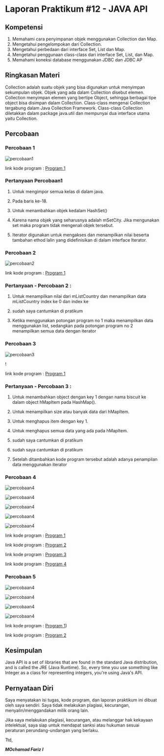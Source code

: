 # Laporan Praktikum #12 - JAVA API

## Kompetensi
1. Memahami cara penyimpanan objek menggunakan Collection dan Map. 
2.  Mengetahui pengelompokan dari Collection. 
3.  Mengetahui perbedaan dari interface Set, List dan Map. 
4.  Mengetahui penggunaan class-class dari interface Set, List, dan Map. 
5.  Memahami koneksi database menggunakan JDBC dan JDBC AP
## Ringkasan Materi
   Collection adalah suatu objek yang bisa digunakan untuk menyimpan sekumpulan objek. Objek yang ada dalam Collection disebut elemen. Collection menyimpan elemen yang bertipe Object, sehingga berbagai tipe object bisa disimpan dalam Collection. Class-class mengenai Collection tergabung dalam Java Collection Framework. Class-class Collection diletakkan dalam package java.util dan mempunyai dua interface utama yaitu Collection. 
 
## Percobaan

### Percobaan 1
![percobaan1](img/P1_Percobaan1.PNG)


link kode program : [Program 1](../../Src/12_Java_API/P1_Percobaan1.java)

### Pertanyaan Percobaan1
1.  Untuk mengimpor semua kelas di dalam java. 
 
2.  Pada baris ke-18. 
 
3.  Untuk menambahkan objek kedalam HashSet() 
 
4. Karena nama objek yang seharusnya adalah mSetCity. Jika mengunakan set maka program tidak mengenali objek tersebut. 
 
5. Iterator digunakan untuk mengakses dan menampilkan nilai beserta tambahan ethod lalin yang didefinisikan di dalam interface Iterator. 


### Percobaan 2
![percobaan2](img/P2_CobaArrayList.PNG)

link kode program : [Program 1](../../Src/12_Java_API/P2_CobaArrayList.java)
### Pertanyaan - Percobaan 2 : 
1. Untuk menampilkan nilai dari mListCountry dan menampilkan data mListCountry index ke 0 dan index ke 
 
2. sudah saya cantumkan di pratikum
 
 
3.  Ketika menggunakan potongan program no 1 maka menampilkan data menggunakan list, sedangkan pada potongan program no 2 menampilkan semua data dengan iterator
  
   ### Percobaan 3
![percobaan3](img/P3_map.PNG)

!

link kode program : [Program 1](../../Src/12_Java_API/P3_Map.java)


### Pertanyaan - Percobaan 3 : 
1. Untuk menambahkan object dengan key 1 dengan nama biscuit ke dalam object hMapItem pada HashMap(). 
 
2.  Untuk menampilkan size atau banyak data dari hMapItem. 
 
3.  Untuk menghapus item dengan key 1. 
 
4.  Untuk menghapus semua data yang ada pada hMapItem. 
 
5. sudah saya cantumkan di pratikum
6.  sudah saya cantumkan di pratikum
 
7. Setelah ditambahkan kode program tersebut adalah adanya penampilan data menggunakan iterator

### Percobaan 4
![percobaan4](img/P4_Mahasiswa1.PNG)

![percobaan4](img/P4_Mahasiswa2.PNG)

![percobaan4](img/P4_Mahasiswa3.PNG)

![percobaan4](img/InputData.PNG)

![percobaan4](img/P4_Main.PNG)


link kode program : [Program 1](../../Src/12_Java_API/P4_InputData.java) 



link kode program : [Program 2](../../Src/12_Java_API/P4_Mahasiswa.java) 


link kode program : [Program 3](../../Src/12_Java_API/P4_TampilGUI.form) 


link kode program : [Program 4](../../Src/12_Java_API/P4_TampilGUI.java) 




   
### Percobaan 5
![percobaan4](img/P5_1.PNG)

![percobaan4](img/P5_2.PNG)

![percobaan4](img/P5-3.PNG)

![percobaan4](img/P5_main.PNG)

link kode program : [Program 1](../../Src/12_Java_API/P5_FormKoneksi.form))

link kode program : [Program 2](../../Src/12_Java_API/P5_FormKoneksi.java) 



## Kesimpulan
Java API is a set of libraries that are found in the standard Java distribution, and is called the JRE (Java Runtime). So, every time you use something like Integer as a class for representing integers, you're using Java's API.
## Pernyataan Diri

Saya menyatakan isi tugas, kode program, dan laporan praktikum ini dibuat oleh saya sendiri. Saya tidak melakukan plagiasi, kecurangan, menyalin/menggandakan milik orang lain.

Jika saya melakukan plagiasi, kecurangan, atau melanggar hak kekayaan intelektual, saya siap untuk mendapat sanksi atau hukuman sesuai peraturan perundang-undangan yang berlaku.

Ttd,

***MOchamad Fariz I***
